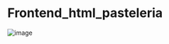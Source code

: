 # Frontend_html_pasteleria
![image](https://user-images.githubusercontent.com/70924158/156935695-dd5efa88-99b0-432a-9caf-0aeb45cd8516.png)
